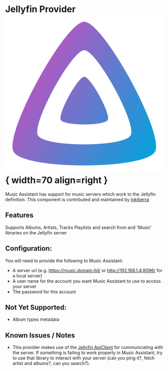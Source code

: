 # Jellyfin Provider ![Preview image](../assets/icons/jellyfin-logo.svg){ width=70 align=right }

Music Assistant has support for music servers which work to the Jellyfin definition. This component is contributed and maintained by [lokiberra](https://github.com/lokiberra)

## Features

Supports Albums, Artists, Tracks Playlists and search from and 'Music' libraries on the Jellyfin server

## Configuration:
You will need to provide the following to Music Assistant:

- A server url (e.g. https://music.domain.tld/ or http://192.168.1.4:8096/ for a local server)
- A user name for the account you want Music Assistant to use to access your server
- The password for this account

## Not Yet Supported:
- Album types metadata

## Known Issues / Notes
- This provider makes use of the [Jellyfin ApiClient](https://github.com/jellyfin/jellyfin-apiclient-python) for communicating with the server. If something is failing to work properly in Music Assistant, try to use that library to interact with your server (can you ping it?, fetch artist and albums?, can you search?).
